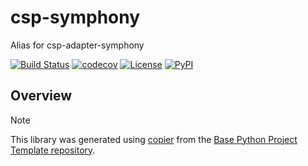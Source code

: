 # csp-symphony

Alias for csp-adapter-symphony

[![Build Status](https://github.com/timkpaine/csp-symphony/actions/workflows/build.yaml/badge.svg?branch=main&event=push)](https://github.com/timkpaine/csp-symphony/actions/workflows/build.yaml)
[![codecov](https://codecov.io/gh/timkpaine/csp-symphony/branch/main/graph/badge.svg)](https://codecov.io/gh/timkpaine/csp-symphony)
[![License](https://img.shields.io/github/license/timkpaine/csp-symphony)](https://github.com/timkpaine/csp-symphony)
[![PyPI](https://img.shields.io/pypi/v/csp-symphony.svg)](https://pypi.python.org/pypi/csp-symphony)

## Overview


> [!NOTE]
> This library was generated using [copier](https://copier.readthedocs.io/en/stable/) from the [Base Python Project Template repository](https://github.com/python-project-templates/base).
